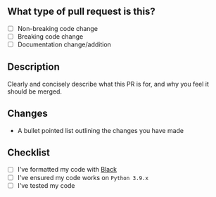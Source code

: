 ## What type of pull request is this?

- [ ] Non-breaking code change
- [ ] Breaking code change
- [ ] Documentation change/addition 

## Description

Clearly and concisely describe what this PR is for, and why you feel it should be merged. 

## Changes

- A bullet pointed list outlining the changes you have made 

## Checklist

- [ ] I've formatted my code with [Black](https://black.readthedocs.io/en/stable/)
- [ ] I've ensured my code works on `Python 3.9.x`
- [ ] I've tested my code
